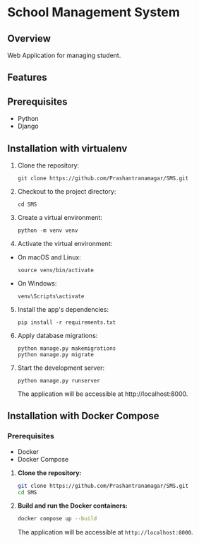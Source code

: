 # School Management System

## Overview

Web Application for managing student.

## Features



## Prerequisites

- Python 
- Django

## Installation with virtualenv

1. Clone the repository:
  
    ```
    git clone https://github.com/Prashantranamagar/SMS.git
    ```

2. Checkout to the project directory:

    ```  
    cd SMS
    ```


3. Create a virtual environment:

    ```  
    python -m venv venv
    ```

4. Activate the virtual environment:

- On macOS and Linux:

  ```
  source venv/bin/activate
  ```

- On Windows:

    ```
    venv\Scripts\activate
    ```

5. Install the app's dependencies:

    ```
    pip install -r requirements.txt 
    ```  

6. Apply database migrations:

    ```
    python manage.py makemigrations
    python manage.py migrate
    ```

7. Start the development server:

    ```
    python manage.py runserver
    ```

    The application will be accessible at http://localhost:8000.



## Installation with Docker Compose

### Prerequisites

- Docker
- Docker Compose

1. **Clone the repository:**

    ```bash
    git clone https://github.com/Prashantranamagar/SMS.git
    cd SMS
    ```

2. **Build and run the Docker containers:**

    ```bash
    docker compose up --build
    ```

   The application will be accessible at `http://localhost:8000`.